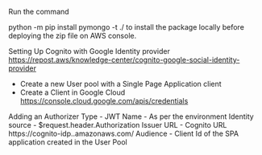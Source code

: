 Run the command

python -m pip install pymongo -t ./ to install the package locally before deploying the zip file on AWS console.


Setting Up Cognito with Google Identity provider
https://repost.aws/knowledge-center/cognito-google-social-identity-provider

- Create a new User pool with a Single Page Application client
- Create a Client in Google Cloud https://console.cloud.google.com/apis/credentials


Adding an Authorizer
Type - JWT
Name - As per the environment
Identity source - $request.header.Authorization
Issuer URL - Cognito URL https://cognito-idp.<region>.amazonaws.com/<pool-id>
Audience - Client Id of the SPA application created in the User Pool
